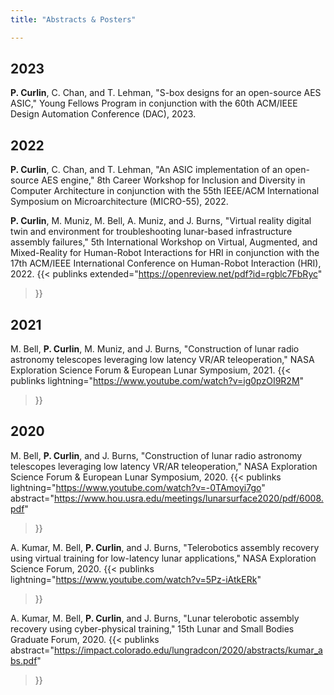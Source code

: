 ```yaml
---
title: "Abstracts & Posters"

---
```


<!-- Full list of abstracts and posters -->

## 2023

**P. Curlin**, C. Chan, and T. Lehman, "S-box designs for an open-source AES ASIC," Young Fellows Program in conjunction with the 60th ACM/IEEE Design Automation Conference (DAC), 2023.

## 2022

**P. Curlin**, C. Chan, and T. Lehman, "An ASIC implementation of an open-source AES engine," 8th Career Workshop for Inclusion and Diversity in Computer Architecture in conjunction with the 55th IEEE/ACM International Symposium on Microarchitecture (MICRO-55), 2022.

**P. Curlin**, M. Muniz, M. Bell, A. Muniz, and J. Burns, "Virtual reality digital twin and environment for troubleshooting lunar-based infrastructure assembly failures," 5th International Workshop on Virtual, Augmented, and Mixed-Reality for Human-Robot Interactions for HRI in conjunction with the 17th ACM/IEEE International Conference on Human-Robot Interaction (HRI), 2022.
{{< publinks
    extended="https://openreview.net/pdf?id=rgblc7FbRyc"
>}}

## 2021

M. Bell, **P. Curlin**, M. Muniz, and J. Burns, "Construction of lunar radio astronomy telescopes leveraging low latency VR/AR teleoperation," NASA Exploration Science Forum & European Lunar Symposium, 2021.
{{< publinks
    lightning="https://www.youtube.com/watch?v=ig0pzOI9R2M"
>}}

## 2020

M. Bell, **P. Curlin**, and J. Burns, "Construction of lunar radio astronomy telescopes leveraging low latency VR/AR teleoperation," NASA Exploration Science Forum & European Lunar Symposium, 2020.
{{< publinks
    lightning="https://www.youtube.com/watch?v=-0TAmoyi7go"
    abstract="https://www.hou.usra.edu/meetings/lunarsurface2020/pdf/6008.pdf"
>}}

A. Kumar, M. Bell, **P. Curlin**, and J. Burns, "Telerobotics assembly recovery using virtual training for low-latency lunar applications," NASA Exploration Science Forum, 2020.
{{< publinks
    lightning="https://www.youtube.com/watch?v=5Pz-iAtkERk"
>}}

A. Kumar, M. Bell, **P. Curlin**, and J. Burns, "Lunar telerobotic assembly recovery using cyber-physical training," 15th Lunar and Small Bodies Graduate Forum, 2020.
{{< publinks
    abstract="https://impact.colorado.edu/lungradcon/2020/abstracts/kumar_abs.pdf"
>}}
